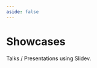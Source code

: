 ```yaml
---
aside: false
---
```


# Showcases

Talks / Presentations using Slidev.

<!-- Edit in ./docs/.vitepress/showcases.ts -->
<ShowCases />
